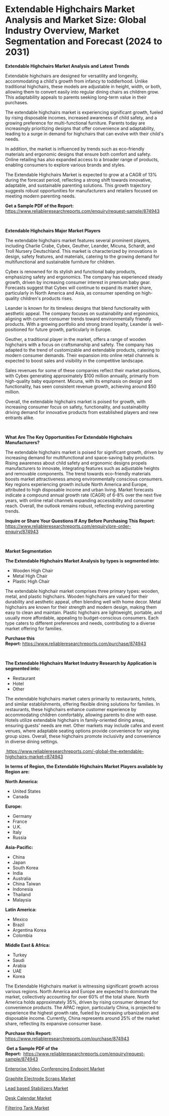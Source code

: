 <p><h1>Extendable Highchairs Market Analysis and Market Size: Global Industry Overview, Market Segmentation and Forecast (2024 to 2031)</h1></p><p><strong>Extendable Highchairs Market Analysis and Latest Trends</strong></p>
<p><p>Extendable highchairs are designed for versatility and longevity, accommodating a child's growth from infancy to toddlerhood. Unlike traditional highchairs, these models are adjustable in height, width, or both, allowing them to convert easily into regular dining chairs as children grow. This adaptability appeals to parents seeking long-term value in their purchases.</p><p>The extendable highchairs market is experiencing significant growth, fueled by rising disposable incomes, increased awareness of child safety, and a growing preference for multi-functional furniture. Parents today are increasingly prioritizing designs that offer convenience and adaptability, leading to a surge in demand for highchairs that can evolve with their child's needs.</p><p>In addition, the market is influenced by trends such as eco-friendly materials and ergonomic designs that ensure both comfort and safety. Online retailing has also expanded access to a broader range of products, enabling consumers to explore various brands and styles.</p><p>The Extendable Highchairs Market is expected to grow at a CAGR of 13% during the forecast period, reflecting a strong shift towards innovative, adaptable, and sustainable parenting solutions. This growth trajectory suggests robust opportunities for manufacturers and retailers focused on meeting modern parenting needs.</p></p>
<p><strong>Get a Sample PDF of the Report:&nbsp;</strong> <a href="https://www.reliableresearchreports.com/enquiry/request-sample/874943?utm_campaign=16&utm_medium=2&utm_source=Github&utm_content=ia&utm_term=03122024&utm_id=extendable-highchairs">https://www.reliableresearchreports.com/enquiry/request-sample/874943</a></p>
<p>&nbsp;</p>
<p><strong>Extendable Highchairs Major Market Players</strong></p>
<p><p>The extendable highchairs market features several prominent players, including Charlie Crabe, Cybex, Geuther, Leander, Micuna, Schardt, and Troll Nursery Deutschland. This market is characterized by innovations in design, safety features, and materials, catering to the growing demand for multifunctional and sustainable furniture for children.</p><p>Cybex is renowned for its stylish and functional baby products, emphasizing safety and ergonomics. The company has experienced steady growth, driven by increasing consumer interest in premium baby gear. Forecasts suggest that Cybex will continue to expand its market share, particularly in North America and Asia, as consumer spending on high-quality children's products rises.</p><p>Leander is known for its timeless designs that blend functionality with aesthetic appeal. The company focuses on sustainability and ergonomics, aligning with current consumer trends toward environmentally friendly products. With a growing portfolio and strong brand loyalty, Leander is well-positioned for future growth, particularly in Europe.</p><p>Geuther, a traditional player in the market, offers a range of wooden highchairs with a focus on craftsmanship and safety. The company has adapted to the trend of customizable and extendable products, catering to modern consumer demands. Their expansion into online retail channels is expected to boost sales and visibility in the competitive landscape.</p><p>Sales revenues for some of these companies reflect their market positions, with Cybex generating approximately $100 million annually, primarily from high-quality baby equipment. Micuna, with its emphasis on design and functionality, has seen consistent revenue growth, achieving around $50 million.</p><p>Overall, the extendable highchairs market is poised for growth, with increasing consumer focus on safety, functionality, and sustainability driving demand for innovative products from established players and new entrants alike.</p></p>
<p>&nbsp;</p>
<p><strong>What Are The Key Opportunities For Extendable Highchairs Manufacturers?</strong></p>
<p><p>The extendable highchairs market is poised for significant growth, driven by increasing demand for multifunctional and space-saving baby products. Rising awareness about child safety and ergonomic designs propels manufacturers to innovate, integrating features such as adjustable heights and removable components. The trend towards eco-friendly materials boosts market attractiveness among environmentally conscious consumers. Key regions experiencing growth include North America and Europe, attributed to high disposable income and urban living. Market forecasts indicate a compound annual growth rate (CAGR) of 6-8% over the next five years, with online retail channels expanding accessibility and consumer reach. Overall, the outlook remains robust, reflecting evolving parenting trends.</p></p>
<p><strong>Inquire or Share Your Questions If Any Before Purchasing This Report:</strong> <a href="https://www.reliableresearchreports.com/enquiry/pre-order-enquiry/874943?utm_campaign=16&utm_medium=2&utm_source=Github&utm_content=ia&utm_term=03122024&utm_id=extendable-highchairs">https://www.reliableresearchreports.com/enquiry/pre-order-enquiry/874943</a></p>
<p>&nbsp;</p>
<p><strong>Market Segmentation</strong></p>
<p><strong>The Extendable Highchairs Market Analysis by types is segmented into:</strong></p>
<p><ul><li>Wooden High Chair</li><li>Metal High Chair</li><li>Plastic High Chair</li></ul></p>
<p><p>The extendable highchair market comprises three primary types: wooden, metal, and plastic highchairs. Wooden highchairs are valued for their durability and aesthetic appeal, often blending well with home decor. Metal highchairs are known for their strength and modern design, making them easy to clean and maintain. Plastic highchairs are lightweight, portable, and usually more affordable, appealing to budget-conscious consumers. Each type caters to different preferences and needs, contributing to a diverse market offering for families.</p></p>
<p><strong>Purchase this Report:&nbsp;</strong><a href="https://www.reliableresearchreports.com/purchase/874943?utm_campaign=16&utm_medium=2&utm_source=Github&utm_content=ia&utm_term=03122024&utm_id=extendable-highchairs">https://www.reliableresearchreports.com/purchase/874943</a></p>
<p>&nbsp;</p>
<p><strong>The Extendable Highchairs Market Industry Research by Application is segmented into:</strong></p>
<p><ul><li>Restaurant</li><li>Hotel</li><li>Other</li></ul></p>
<p><p>The extendable highchairs market caters primarily to restaurants, hotels, and similar establishments, offering flexible dining solutions for families. In restaurants, these highchairs enhance customer experience by accommodating children comfortably, allowing parents to dine with ease. Hotels utilize extendable highchairs in family-oriented dining areas, ensuring guests' needs are met. Other markets may include cafes and event venues, where adaptable seating options provide convenience for varying group sizes. Overall, these highchairs promote inclusivity and convenience in diverse dining settings.</p></p>
<p><a href="https://www.reliableresearchreports.com/-global-the-extendable-highchairs-market-r874943?utm_campaign=16&utm_medium=2&utm_source=Github&utm_content=ia&utm_term=03122024&utm_id=extendable-highchairs">&nbsp;https://www.reliableresearchreports.com/-global-the-extendable-highchairs-market-r874943</a></p>
<p><strong>In terms of Region, the Extendable Highchairs Market Players available by Region are:</strong></p>
<p>
    <p> <strong> North America: </strong>
        <ul>
            <li>United States</li>
            <li>Canada</li>
        </ul>
        </p> 
    <p> <strong> Europe: </strong>
        <ul>
            <li>Germany</li>
            <li>France</li>
            <li>U.K.</li>
            <li>Italy</li>
            <li>Russia</li>
        </ul>
        </p> 
    <p> <strong> Asia-Pacific: </strong>
        <ul>
            <li>China</li>
            <li>Japan</li>
            <li>South Korea</li>
            <li>India</li>
            <li>Australia</li>
            <li>China Taiwan</li>
            <li>Indonesia</li>
            <li>Thailand</li>
            <li>Malaysia</li>
        </ul>
        </p> 
    <p> <strong> Latin America: </strong>
        <ul>
            <li>Mexico</li>
            <li>Brazil</li>
            <li>Argentina Korea</li>
            <li>Colombia</li>
        </ul>
        </p> 
    <p> <strong> Middle East & Africa: </strong>
        <ul>
            <li>Turkey</li>
            <li>Saudi</li>
            <li>Arabia</li>
            <li>UAE</li>
            <li>Korea</li>
        </ul>
    </p>
    </p>
<p><p>The Extendable Highchairs market is witnessing significant growth across various regions. North America and Europe are expected to dominate the market, collectively accounting for over 60% of the total share. North America holds approximately 35%, driven by rising consumer demand for convenience products. The APAC region, particularly China, is projected to experience the highest growth rate, fueled by increasing urbanization and disposable income. Currently, China represents around 25% of the market share, reflecting its expansive consumer base.</p></p>
<p><strong>Purchase this Report: </strong><a href="https://www.reliableresearchreports.com/purchase/874943?utm_campaign=16&utm_medium=2&utm_source=Github&utm_content=ia&utm_term=03122024&utm_id=extendable-highchairs">https://www.reliableresearchreports.com/purchase/874943</a></p>
<p>&nbsp;<strong>Get a Sample PDF of the Report:&nbsp;&nbsp;</strong><a href="https://www.reliableresearchreports.com/enquiry/request-sample/874943?utm_campaign=16&utm_medium=2&utm_source=Github&utm_content=ia&utm_term=03122024&utm_id=extendable-highchairs">https://www.reliableresearchreports.com/enquiry/request-sample/874943</a></p>
<p><strong></strong></p>
<p><p><a href="https://github.com/JosephineMcguire65/Market-Research-Report-List-1/blob/main/enterprise-video-conferencing-endpoint-market.md?utm_campaign=16&utm_medium=2&utm_source=Github&utm_content=ia&utm_term=03122024&utm_id=extendable-highchairs">Enterprise Video Conferencing Endpoint Market</a></p><p><a href="https://issuu.com/reportprime-2/docs/graphite-electrode-scraps-market-size-2030.pptx?utm_campaign=16&utm_medium=2&utm_source=Github&utm_content=ia&utm_term=03122024&utm_id=extendable-highchairs">Graphite Electrode Scraps Market</a></p><p><a href="https://issuu.com/reportprime-2/docs/lead-based-stabilizers-market-size-2030.pptx?utm_campaign=16&utm_medium=2&utm_source=Github&utm_content=ia&utm_term=03122024&utm_id=extendable-highchairs">Lead based Stabilizers Market</a></p><p><a href="https://github.com/YashRP12/Market-Research-Report-List-6/blob/main/desk-calendar-market.md?utm_campaign=16&utm_medium=2&utm_source=Github&utm_content=ia&utm_term=03122024&utm_id=extendable-highchairs">Desk Calendar Market</a></p><p><a href="https://www.linkedin.com/pulse/filtering-tank-market-revenue-demand-forecast-87-cagr-from-2024-izq2c?utm_campaign=16&utm_medium=2&utm_source=Github&utm_content=ia&utm_term=03122024&utm_id=extendable-highchairs">Filtering Tank Market</a></p></p>